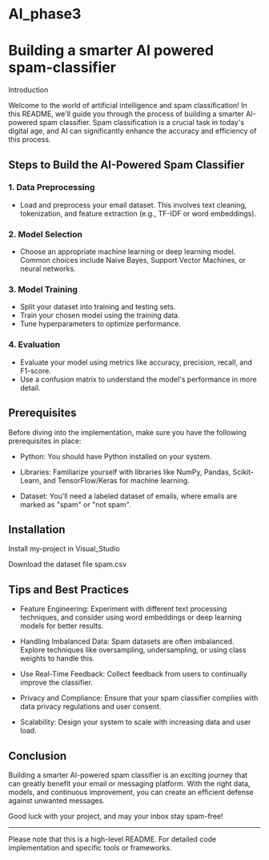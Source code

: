 # AI_phase3
# Building a smarter AI powered spam-classifier

Introduction

Welcome to the world of artificial intelligence and spam classification! In this README, we'll guide you through the process of building a smarter AI-powered spam classifier. Spam classification is a crucial task in today's digital age, and AI can significantly enhance the accuracy and efficiency of this process.


## Steps to Build the AI-Powered Spam Classifier

### 1. Data Preprocessing

- Load and preprocess your email dataset. This involves text cleaning, tokenization, and feature extraction (e.g., TF-IDF or word embeddings).

### 2. Model Selection

- Choose an appropriate machine learning or deep learning model. Common choices include Naive Bayes, Support Vector Machines, or neural networks.

### 3. Model Training

- Split your dataset into training and testing sets.
- Train your chosen model using the training data.
- Tune hyperparameters to optimize performance.

### 4. Evaluation

- Evaluate your model using metrics like accuracy, precision, recall, and F1-score.
- Use a confusion matrix to understand the model's performance in more detail.


## Prerequisites


Before diving into the implementation, make sure you have the following prerequisites in place:



- Python: You should have Python installed on your system.

- Libraries: Familiarize yourself with libraries like NumPy, Pandas, Scikit-Learn, and TensorFlow/Keras for machine learning.

- Dataset: You'll need a labeled dataset of emails, where emails are marked as "spam" or "not spam".

## Installation

Install my-project in Visual_Studio

Download the dataset file  spam.csv    
##  Tips and Best Practices

- Feature Engineering: Experiment with different text processing techniques, and consider using word embeddings or deep learning models for better results.

- Handling Imbalanced Data: Spam datasets are often imbalanced. Explore techniques like oversampling, undersampling, or using class weights to handle this.

- Use Real-Time Feedback: Collect feedback from users to continually improve the classifier.

- Privacy and Compliance: Ensure that your spam classifier complies with data privacy regulations and user consent.

- Scalability: Design your system to scale with increasing data and user load.

## Conclusion

Building a smarter AI-powered spam classifier is an exciting journey that can greatly benefit your email or messaging platform. With the right data, models, and continuous improvement, you can create an efficient defense against unwanted messages.

Good luck with your project, and may your inbox stay spam-free!

---

Please note that this is a high-level README. For detailed code implementation and specific tools or frameworks.



